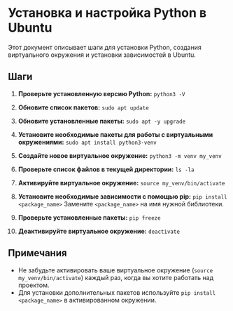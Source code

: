 # Установка и настройка Python в Ubuntu

Этот документ описывает шаги для установки Python, создания виртуального окружения и установки зависимостей в Ubuntu.

## Шаги

1. **Проверьте установленную версию Python:**
   `python3 -V`

2. **Обновите список пакетов:**
   `sudo apt update`

3. **Обновите установленные пакеты:**
   `sudo apt -y upgrade`

4. **Установите необходимые пакеты для работы с виртуальными окружениями:**
   `sudo apt install python3-venv`

5. **Создайте новое виртуальное окружение:**
   `python3 -m venv my_venv`

6. **Проверьте список файлов в текущей директории:**
   `ls -la`

7. **Активируйте виртуальное окружение:**
   `source my_venv/bin/activate`

8. **Установите необходимые зависимости с помощью pip:**
   `pip install <package_name>`
   Замените `<package_name>` на имя нужной библиотеки.

9. **Проверьте установленные пакеты:**
   `pip freeze`

10. **Деактивируйте виртуальное окружение:**
    `deactivate`

## Примечания
- Не забудьте активировать ваше виртуальное окружение (`source my_venv/bin/activate`) каждый раз, когда вы хотите работать над проектом.
- Для установки дополнительных пакетов используйте `pip install <package_name>` в активированном окружении.


